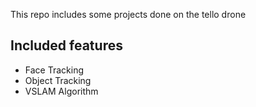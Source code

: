 This repo includes some projects done on the tello drone

## Included features

- Face Tracking
- Object Tracking
- VSLAM Algorithm
